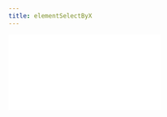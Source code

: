 ```yaml
---
title: elementSelectByX
---
```



<embed src="@/docs/spec/interaction/elementSelectByX.zh.md"></embed>